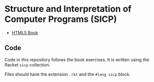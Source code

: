 # Structure and Interpretation of Computer Programs (SICP)

* [HTML5 Book](https://sarabander.github.io/sicp/)

## Code

Code in this repository follows the book exercises.
It is written using the Racket `sicp` collection.

Files should have the extension `.rkt` and the `#lang sicp` block.